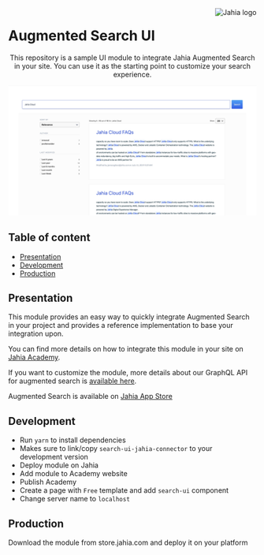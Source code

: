 <a href="https://www.jahia.com/">
    <img src="https://www.jahia.com/modules/jahiacom-templates/images/jahia-3x.png" alt="Jahia logo" title="Jahia" align="right" height="60" />
</a>

Augmented Search UI
==========================

<p align="center">This repository is a sample UI module to integrate Jahia Augmented Search in your site. You can use it as the starting point to customize your search experience.</p>

![screenshot](./img/augmented-ui-example.jpg)

## Table of content

- [Presentation](#presentation)
- [Development](#development)
- [Production](#production)

## Presentation

This module provides an easy way to quickly integrate Augmented Search in your project and provides a reference implementation to base your integration upon.

You can find more details on how to integrate this module in your site on [Jahia Academy](https://academy.jahia.com/documentation/enduser/dx/7.3/using-jahia/about-augmented-search).

If you want to customize the module, more details about our GraphQL API for augmented search is [available here](https://academy.jahia.com/documentation/developer/dx/7.3/headless-development-with-jahia/using-the-augmented-search-graphql-api).

Augmented Search is available on [Jahia App Store](https://store.jahia.com/contents/modules-repository/packages/Augmented%20Search.html)

## Development

* Run `yarn` to install dependencies
* Makes sure to link/copy `search-ui-jahia-connector` to your development version
* Deploy module on Jahia
* Add module to Academy website
* Publish Academy
* Create a page with `Free` template and add `search-ui` component
* Change server name to `localhost`   

## Production

Download the module from store.jahia.com and deploy it on your platform
